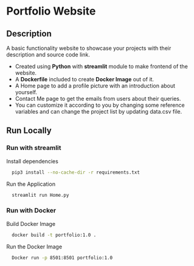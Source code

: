 
# Portfolio Website


## Description
A basic functionality website to showcase your projects with their description and source code link.
- Created using **Python** with **streamlit** module to make frontend of the website.
- A **Dockerfile** included to create **Docker Image** out of it.
- A Home page to add a profile picture with an introduction about yourself.
- Contact Me page to get the emails from users about their queries.
- You can customize it according to you by changing some reference variables and can change the project list by updating data.csv file.

## Run Locally

### Run with streamlit

Install dependencies

```bash
  pip3 install --no-cache-dir -r requirements.txt
```

Run the Application

```bash
  streamlit run Home.py
```
### Run with Docker

Build Docker Image

```bash
  docker build -t portfolio:1.0 .
```

Run the Docker Image

```bash
  Docker run -p 8501:8501 portfolio:1.0
```
